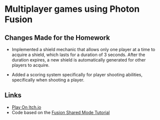 # Multiplayer games using Photon Fusion

  
## Changes Made for the Homework

* Implemented a shield mechanic that allows only one player at a time to acquire a shield, which lasts for a duration of 3 seconds. After the duration expires, a new shield is automatically generated for other players to acquire.

* Added a scoring system specifically for player shooting abilities, specifically when shooting a player.

## Links
* [Play On Itch.io](https://gamedevbc.itch.io/multiplayer-homework)
* Code based on the [Fusion Shared Mode Tutorial](https://doc.photonengine.com/fusion/current/tutorials/shared-mode-basics/overview)
